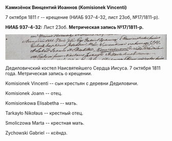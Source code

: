 **Камизёнок Винцентий Иоаннов (Komisionek Vincenti)**

7 октября 1811 г -- крещение (НИАБ 937-4-32, лист 23об, №17/1811-р).

**НИАБ 937-4-32:** Лист 23об. **Метрическая запись №17/1811-р.**

![](./media/65259fb02d9f34ec2acbf2adc819e0af4b7e75cf.png)

Дедиловичский костел Наисвятейшего Сердца Иисуса. 7 октября 1811 года.
Метрическая запись о крещении.

Komisionek Vincenti -- сын крестьян с деревни Дедиловичи.

Komisionek Joann -- отец.

Komisionkowa Elisabetha -- мать.

Tarkayło Nikołaus -- крестный отец.

Smoliczowa Marta -- крестная мать.

Zychowski Gabriel -- ксёндз.
